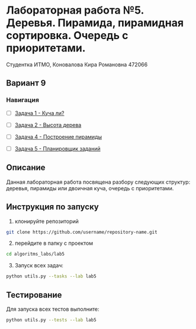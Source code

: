 # Лабораторная работа №5. Деревья. Пирамида, пирамидная сортировка. Очередь с приоритетами.

Студентка ИТМО,  Коновалова Кира Романовна 472066

## Вариант 9
### Навигация

- [ ] [Задача 1 - Куча ли? ](https://github.com/kira-ko/algoritms_labs/tree/main/lab5/task1)
- [ ] [Задача 2 - Высота дерева ](https://github.com/kira-ko/algoritms_labs/tree/main/lab5/task2)
- [ ] [Задача 4 - Построение пирамиды ](https://github.com/kira-ko/algoritms_labs/tree/main/lab5/task4)
- [ ] [Задача 5 - Планировщик заданий ](https://github.com/kira-ko/algoritms_labs/tree/main/lab5/task5)


## Описание
Данная лабораторная работа посвящена разбору следующих структур: деревья, пирамиды или двоичная куча, очередь с приоритетами.



Инструкция по запуску
----
1. клонируйте репозиторий
 ```bash
git clone https://github.com/username/repository-name.git
```
2. перейдите в папку с проектом
 ```bash
cd algoritms_labs/lab5
```
3. Запуск всех задач:
 ```bash
python utils.py --tasks --lab lab5
```

Тестирование
-----
Для запуска всех тестов выполните:
 ```bash
python utils.py --tests --lab lab5
```
